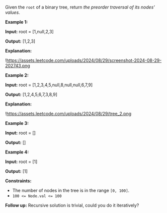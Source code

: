 Given the `root` of a binary tree, return *the preorder traversal of its nodes' values*.

**Example 1:**

**Input:** root = [1,null,2,3]

**Output:** [1,2,3]

**Explanation:**

!https://assets.leetcode.com/uploads/2024/08/29/screenshot-2024-08-29-202743.png

**Example 2:**

**Input:** root = [1,2,3,4,5,null,8,null,null,6,7,9]

**Output:** [1,2,4,5,6,7,3,8,9]

**Explanation:**

!https://assets.leetcode.com/uploads/2024/08/29/tree_2.png

**Example 3:**

**Input:** root = []

**Output:** []

**Example 4:**

**Input:** root = [1]

**Output:** [1]

**Constraints:**

- The number of nodes in the tree is in the range `[0, 100]`.
- `100 <= Node.val <= 100`

**Follow up:** Recursive solution is trivial, could you do it iteratively?